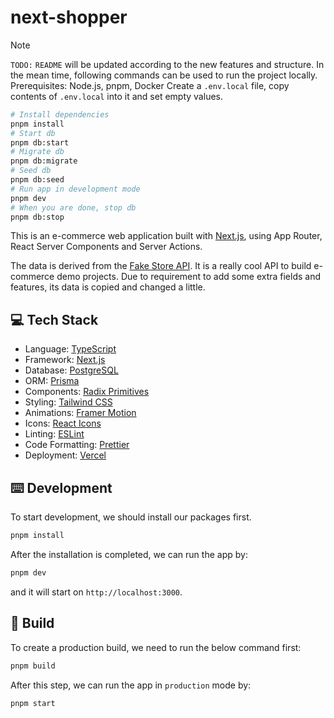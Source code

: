 # next-shopper

> [!NOTE]
>
> `TODO:` `README` will be updated according to the new features and structure.
> In the mean time, following commands can be used to run the project locally.
> Prerequisites: Node.js, pnpm, Docker
> Create a `.env.local` file, copy contents of `.env.local` into it and set empty values.
>
> ```bash
> # Install dependencies
> pnpm install
> # Start db
> pnpm db:start
> # Migrate db
> pnpm db:migrate
> # Seed db
> pnpm db:seed
> # Run app in development mode
> pnpm dev
> # When you are done, stop db
> pnpm db:stop
> ```

This is an e-commerce web application built with [Next.js](https://nextjs.org/), using App Router, React Server Components and Server Actions.

The data is derived from the [Fake Store API](https://fakestoreapi.com/). It is a really cool API to build e-commerce demo projects. Due to requirement to add some extra fields and features, its data is copied and changed a little.

## 💻 Tech Stack

- Language: [TypeScript](https://www.typescriptlang.org/)
- Framework: [Next.js](https://nextjs.org/)
- Database: [PostgreSQL](https://www.postgresql.org/)
- ORM: [Prisma](https://www.prisma.io/)
- Components: [Radix Primitives](https://www.radix-ui.com/primitives)
- Styling: [Tailwind CSS](https://tailwindcss.com/)
- Animations: [Framer Motion](https://www.framer.com/motion/)
- Icons: [React Icons](https://react-icons.github.io/react-icons/)
- Linting: [ESLint](https://eslint.org/)
- Code Formatting: [Prettier](https://prettier.io/)
- Deployment: [Vercel](https://vercel.com/)

## ⌨️ Development

To start development, we should install our packages first.

```bash
pnpm install
```

After the installation is completed, we can run the app by:

```bash
pnpm dev
```

and it will start on `http://localhost:3000`.

## 🚀 Build

To create a production build, we need to run the below command first:

```bash
pnpm build
```

After this step, we can run the app in `production` mode by:

```bash
pnpm start
```
